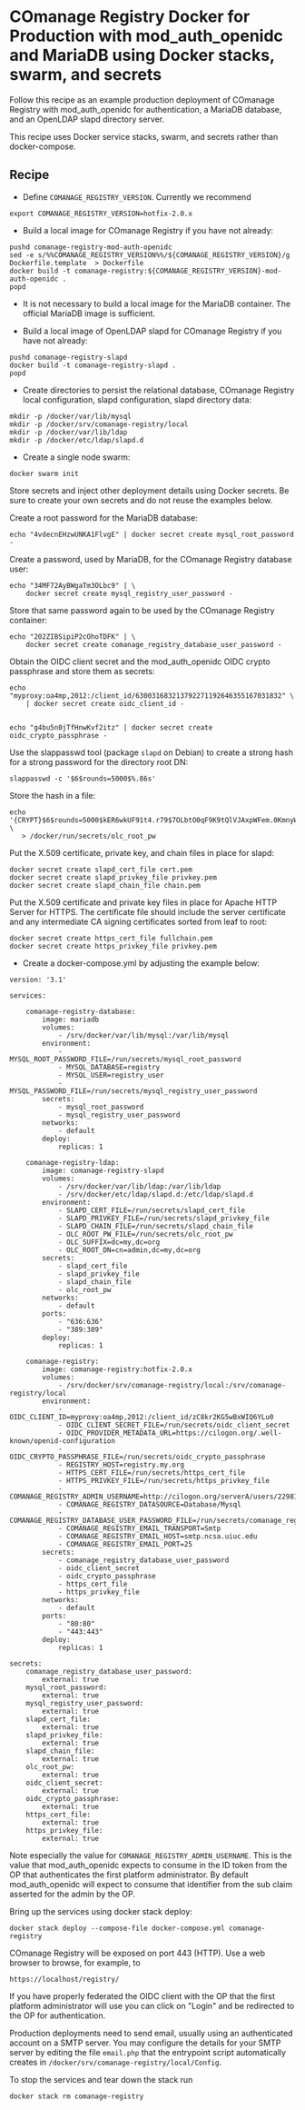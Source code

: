 <!--
COmanage Registry Docker documentation

Portions licensed to the University Corporation for Advanced Internet
Development, Inc. ("UCAID") under one or more contributor license agreements.
See the NOTICE file distributed with this work for additional information
regarding copyright ownership.

UCAID licenses this file to you under the Apache License, Version 2.0
(the "License"); you may not use this file except in compliance with the
License. You may obtain a copy of the License at:

http://www.apache.org/licenses/LICENSE-2.0

Unless required by applicable law or agreed to in writing, software
distributed under the License is distributed on an "AS IS" BASIS,
WITHOUT WARRANTIES OR CONDITIONS OF ANY KIND, either express or implied.
See the License for the specific language governing permissions and
limitations under the License.
-->

# COmanage Registry Docker for Production with mod\_auth\_openidc and MariaDB using Docker stacks, swarm, and secrets

Follow this recipe as an example production deployment of COmanage Registry
with mod\_auth\_openidc for authentication, a MariaDB database, and
an OpenLDAP slapd directory server. 

This recipe uses Docker service stacks, swarm, and secrets rather than docker-compose. 

## Recipe

* Define `COMANAGE_REGISTRY_VERSION`. Currently we recommend

```
export COMANAGE_REGISTRY_VERSION=hotfix-2.0.x
```

* Build a local image for COmanage Registry if you have not already:

```
pushd comanage-registry-mod-auth-openidc
sed -e s/%%COMANAGE_REGISTRY_VERSION%%/${COMANAGE_REGISTRY_VERSION}/g Dockerfile.template  > Dockerfile
docker build -t comanage-registry:${COMANAGE_REGISTRY_VERSION}-mod-auth-openidc .
popd
```

* It is not necessary to build a local image for the MariaDB container. The official MariaDB image
is sufficient.

* Build a local image of OpenLDAP slapd for COmanage Registry if you have not already:

```
pushd comanage-registry-slapd
docker build -t comanage-registry-slapd .
popd
```

* Create directories to persist the relational database, COmanage Registry
local configuration, slapd configuration, slapd directory data:
```
mkdir -p /docker/var/lib/mysql
mkdir -p /docker/srv/comanage-registry/local
mkdir -p /docker/var/lib/ldap
mkdir -p /docker/etc/ldap/slapd.d
```

* Create a single node swarm:
```
docker swarm init
```

Store secrets and inject other deployment details using Docker secrets.
Be sure to create your own secrets and do not reuse the examples
below.


Create a root password for the MariaDB database:
```
echo "4vdecnEHzwUNKA1FlvgE" | docker secret create mysql_root_password - 
```

Create a password, used by MariaDB, for the COmanage Registry database user:

```
echo "34MF72AyBWgaTm3OLbc9" | \
    docker secret create mysql_registry_user_password - 
```

Store that same password again to be used by the COmanage Registry container:

```
echo "202ZIBSipiP2cOhoTDFK" | \
    docker secret create comanage_registry_database_user_password - 
```

Obtain the OIDC client secret and the mod\_auth\_openidc OIDC crypto
passphrase and store them as secrets:

```
echo "myproxy:oa4mp,2012:/client_id/630031683213792271192646355167031832" \
    | docker secret create oidc_client_id -


echo "g4bu5n0jTfHnwKvf2itz" | docker secret create oidc_crypto_passphrase -
```

Use the slappasswd tool (package `slapd` on Debian) to create a strong hash for a strong
password for the directory root DN:

```
slappasswd -c '$6$rounds=5000$%.86s'
```

Store the hash in a file:

```
echo '{CRYPT}$6$rounds=5000$kER6wkUF91t4.r79$7OLbtO0qF9K9tQlVJAxpWFem.0KmnyWn1/1K0sVSEQELRuj87sc7GtJT7HpWBr8JfZHlbsG9ifrqN6EmJchQ8/' \
   > /docker/run/secrets/olc_root_pw
```

Put the X.509 certificate, private key, and chain files in place for slapd:

```
docker secret create slapd_cert_file cert.pem
docker secret create slapd_privkey_file privkey.pem
docker secret create slapd_chain_file chain.pem
```

Put the X.509 certificate and private key files in place
for Apache HTTP Server for HTTPS. The certificate file should
include the server certificate and any intermediate CA signing 
certificates sorted from leaf to root:

```
docker secret create https_cert_file fullchain.pem
docker secret create https_privkey_file privkey.pem
```

* Create a docker-compose.yml by adjusting the example below:

```
version: '3.1'

services:

    comanage-registry-database:
        image: mariadb
        volumes:
            - /srv/docker/var/lib/mysql:/var/lib/mysql
        environment:
            - MYSQL_ROOT_PASSWORD_FILE=/run/secrets/mysql_root_password 
            - MYSQL_DATABASE=registry
            - MYSQL_USER=registry_user
            - MYSQL_PASSWORD_FILE=/run/secrets/mysql_registry_user_password
        secrets:
            - mysql_root_password
            - mysql_registry_user_password
        networks:
            - default
        deploy:
            replicas: 1

    comanage-registry-ldap:
        image: comanage-registry-slapd
        volumes:
            - /srv/docker/var/lib/ldap:/var/lib/ldap
            - /srv/docker/etc/ldap/slapd.d:/etc/ldap/slapd.d
        environment:
            - SLAPD_CERT_FILE=/run/secrets/slapd_cert_file
            - SLAPD_PRIVKEY_FILE=/run/secrets/slapd_privkey_file
            - SLAPD_CHAIN_FILE=/run/secrets/slapd_chain_file
            - OLC_ROOT_PW_FILE=/run/secrets/olc_root_pw
            - OLC_SUFFIX=dc=my,dc=org
            - OLC_ROOT_DN=cn=admin,dc=my,dc=org
        secrets:
            - slapd_cert_file
            - slapd_privkey_file
            - slapd_chain_file
            - olc_root_pw
        networks:
            - default
        ports:
            - "636:636"
            - "389:389"
        deploy:
            replicas: 1

    comanage-registry:
        image: comanage-registry:hotfix-2.0.x
        volumes:
            - /srv/docker/srv/comanage-registry/local:/srv/comanage-registry/local
        environment:
            - OIDC_CLIENT_ID=myproxy:oa4mp,2012:/client_id/zC8kr2KG5wBxWIQ6YLu0
            - OIDC_CLIENT_SECRET_FILE=/run/secrets/oidc_client_secret 
            - OIDC_PROVIDER_METADATA_URL=https://cilogon.org/.well-known/openid-configuration
            - OIDC_CRYPTO_PASSPHRASE_FILE=/run/secrets/oidc_crypto_passphrase 
            - REGISTRY_HOST=registry.my.org
            - HTTPS_CERT_FILE=/run/secrets/https_cert_file 
            - HTTPS_PRIVKEY_FILE=/run/secrets/https_privkey_file 
            - COMANAGE_REGISTRY_ADMIN_USERNAME=http://cilogon.org/serverA/users/22981
            - COMANAGE_REGISTRY_DATASOURCE=Database/Mysql
            - COMANAGE_REGISTRY_DATABASE_USER_PASSWORD_FILE=/run/secrets/comanage_registry_database_user_password
            - COMANAGE_REGISTRY_EMAIL_TRANSPORT=Smtp
            - COMANAGE_REGISTRY_EMAIL_HOST=smtp.ncsa.uiuc.edu
            - COMANAGE_REGISTRY_EMAIL_PORT=25
        secrets:
            - comanage_registry_database_user_password
            - oidc_client_secret
            - oidc_crypto_passphrase
            - https_cert_file
            - https_privkey_file
        networks:
            - default
        ports:
            - "80:80"
            - "443:443"
        deploy:
            replicas: 1

secrets:
    comanage_registry_database_user_password:
        external: true
    mysql_root_password:
        external: true
    mysql_registry_user_password:
        external: true  
    slapd_cert_file:
        external: true
    slapd_privkey_file:
        external: true
    slapd_chain_file:
        external: true
    olc_root_pw:
        external: true
    oidc_client_secret:
        external: true
    oidc_crypto_passphrase:
        external: true
    https_cert_file:
        external: true
    https_privkey_file:
        external: true
```

Note especially the value for `COMANAGE_REGISTRY_ADMIN_USERNAME`.
This is the value that mod\_auth\_openidc expects to consume in the
ID token from the OP that authenticates the first platform administrator.
By default mod\_auth\_openidc will expect to consume that identifier
from the sub claim asserted for the admin by the OP.

Bring up the services using docker stack deploy:

```
docker stack deploy --compose-file docker-compose.yml comanage-registry
```

COmanage Registry will be exposed on port 443 (HTTP). Use a web browser
to browse, for example, to

```
https://localhost/registry/
```

If you have properly federated the OIDC client with the OP that the
first platform administrator will use you can click on "Login" and be
redirected to the OP for authentication.

Production deployments need to send email, usually using an authenticated
account on a SMTP server. You may configure the details for your SMTP server
by editing the file `email.php` that the entrypoint script automatically
creates in `/docker/srv/comanage-registry/local/Config`.

To stop the services and tear down the stack run

```
docker stack rm comanage-registry
```

